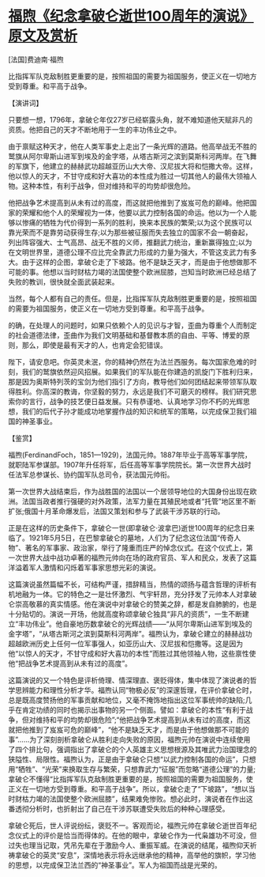 # [福煦《纪念拿破仑逝世100周年的演说》原文及赏析](https://www.vrrw.net/wx/14783.html)

[法国]费迪南·福煦

比指挥军队克敌制胜更重要的是，按照祖国的需要为祖国服务，使正义在一切地方受到尊重。和平高于战争。

【演讲词】

只要想一想，1796年，拿破仑年仅27岁已经崭露头角，就不难知道他天赋非凡的资质。他把自己的天才不断地用于一生的丰功伟业之中。

由于禀赋这种天才，他在人类军事史上走出了一条光辉的道路。他高举战无不胜的鹫旗从阿尔卑斯山进军到埃及的金字塔，从塔古斯河之滨到莫斯科河两岸。在飞舞的军旗下，他建立的赫赫武功超越亚历山大大帝、汉尼拔大将和恺撒大帝。这样，他以惊人的天才，不甘守成和好大喜功的本性成为胜过一切其他人的最伟大领袖人物。这种本性，有利于战争，但对维持和平的均势却很危险。

他把战争艺术提高到从未有过的高度，而这就把他推到了岌岌可危的巅峰。他把国家的荣耀和他个人的荣耀视为一体，他要以武力控制各国的命运。他以为一个人能够以惨痛的牺牲为代价得到一系列的胜利，换来本民族的繁荣;以为这个民族可以靠光荣而不是靠劳动获得生存;以为那些被征服而失去独立的国家不会一朝奋起，列出阵容强大、士气高昂、战无不胜的义师，推翻武力统治，重新赢得独立;以为在文明世界里，道德公理不应比完全靠武力形成的力量为强大，不管这支武力有多大。由于这样的企图，拿破仑走了下坡路。他不是缺乏天才，而是由于他想做那不可能的事。他想以当时财枯力竭的法国使整个欧洲屈膝，岂知当时欧洲已经总结了失败的教训，很快就全面武装起来。

当然，每个人都有自己的责任。但是，比指挥军队克敌制胜更重要的是，按照祖国的需要为祖国服务，使正义在一切地方受到尊重。和平高于战争。

的确，在处理人的问题时，如果只依赖个人的见识与才智，歪曲为尊重个人而制定的社会道德法律，歪曲作为我们文明基础和基督教本质的自由、平等、博爱的原则，那么，即使是最有天才的人，也肯定会犯错误。

陛下，请安息吧。你英灵未泯，你的精神仍然在为法兰西服务。每次国家危难的时刻，我们的鹫旗依然迎风招展。如果我们的军队能在你建造的凯旋门下胜利归来，那是因为奥斯特列茨的宝剑为他们指引了方向，教导他们如何团结起来带领军队取得胜利。你高深的教诲，你坚毅的努力，永远是我们不可磨灭的榜样。我们研究思索你的言行，战争的技艺便日益发展。只有恭谨地、认真地学习你不朽的光辉思想，我们的后代子孙才能成功地掌握作战的知识和统军的策略，以完成保卫我们祖国的神圣事业。



【鉴赏】

福煦(FerdinandFoch，1851—1929)，法国元帅。1887年毕业于高等军事学院，就职陆军参谋部。1907年升任将军，后任高等军事学院院长。第一次世界大战时任法军总参谋长、协约国军队总司令，获法国元帅衔。

第一次世界大战结束后，作为战胜国的法国以一个居领导地位的大国身份出现在欧洲。法国当政者推行强硬的对外政策，法军力量在其殖民地或者“托管”地区里不断扩张;俄国十月革命爆发后，法国又策划和参与了武装干涉苏联的行动。

正是在这样的历史条件下，拿破仑一世(即拿破仑·波拿巴)逝世100周年的纪念日来临了。1921年5月5日，在巴黎拿破仑的墓地，人们为了纪念这位法国“传奇人物”、著名的军事家、政治家，举行了隆重而庄严的悼念仪式。在这个仪式上，第一次世界大战中战功卓著的福煦元帅向在场的政府官员、军人和民众，发表了这篇洋溢着军人激情和闪烁着军事家思想光彩的演说。

这篇演说虽然篇幅不长，可结构严谨，措辞精当，热情的颂扬与蕴含哲理的评析有机地融为一体。它的特色之一是壮怀激烈、气宇轩昂，充分抒发了元帅本人对拿破仑崇高敬慕的真实情感。他在演说中对拿破仑的赞美之辞，都是发自肺腑的，也是十分贴切的。演说一开场，他就高度称颂拿破仑独具“非凡的资质”，一生不断建立“丰功伟业”。他自豪地历数拿破仑的光辉战绩——“从阿尔卑斯山进军到埃及的金字塔”，“从塔古斯河之滨到莫斯科河两岸”。福煦认为，拿破仑建立的赫赫战功超越欧洲历史上任何一位军事强人，如亚历山大、汉尼拔和恺撒等。这是因为他“以惊人的天才，不甘守成和好大喜功的本性”而胜过其他领袖人物，这些禀性使他“把战争艺术提高到从未有过的高度”。

这篇演说的又一个特色是评析倚理、情深理直、褒贬得体，集中体现了演说者的哲学思辨能力和理性分析才华。福煦认同“物极必反”的深邃哲理，在评价拿破仑时，总是既高度赞扬他的军事贡献和地位，又毫不掩饰地指出这位军事统帅的缺陷;几乎在肯定功绩的同时也揭示出事物的另一个侧面。譬如：拿破仑的本性“有利于战争，但对维持和平的均势却很危险”;“他把战争艺术提高到从未有过的高度，而这就把他推到了岌岌可危的巅峰”，“他不是缺乏天才，而是由于他想做那不可能的事”……为了深刻剖析拿破仑从胜利走向失败的原因，福煦元帅在演说中连续使用了四个排比句，强调指出了拿破仑的个人英雄主义思想根源及其唯武力治国理念的狭隘性、局限性。福煦认为，正是由于拿破仑只想“以武力控制各国的命运”，只想用“牺牲”、“光荣”来换取生存与繁荣，只想靠武力“征服”而忽略“道德公理”的力量;拿破仑不懂得“比指挥军队克敌制胜更重要的是，按照祖国的需要为祖国服务，使正义在一切地方受到尊重。和平高于战争”。所以，拿破仑走了“下坡路”，“想以当时财枯力竭的法国使整个欧洲屈膝”，结果难免惨败。想必此时，演说者在作出这番透彻分析时，也折射出了自己在干涉苏联遭受失败后的种种心理感受。

拿破仑死后，世人评说纷纭，褒贬不一。客观而论，福煦元帅在拿破仑逝世百年纪念仪式上的评价是恰当而得体的。在他的眼中，拿破仑作为一代枭雄功不可没，但过失也理当记取，凭吊先辈在于激励今人、重振军威。在演说的结尾，福煦仰天祈祷拿破仑的英灵“安息”，深情地表示将永远继承他的精神，高举他的旗帜，学习他的思想，以完成保卫法兰西的“神圣事业”。军人为祖国而战是光荣的。

